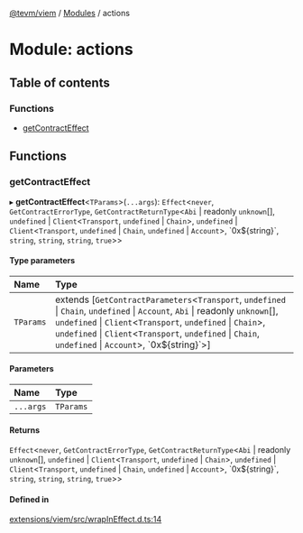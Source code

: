 [@tevm/viem](/reference/viem-effect/README.md) / [Modules](/reference/viem-effect/modules.md) / actions

# Module: actions

## Table of contents

### Functions

- [getContractEffect](/reference/viem-effect/modules/actions.md#getcontracteffect)

## Functions

### getContractEffect

▸ **getContractEffect**\<`TParams`\>(`...args`): `Effect`\<`never`, `GetContractErrorType`, `GetContractReturnType`\<`Abi` \| readonly `unknown`[], `undefined` \| `Client`\<`Transport`, `undefined` \| `Chain`\>, `undefined` \| `Client`\<`Transport`, `undefined` \| `Chain`, `undefined` \| `Account`\>, \`0x$\{string}\`, `string`, `string`, `string`, ``true``\>\>

#### Type parameters

| Name | Type |
| :------ | :------ |
| `TParams` | extends [`GetContractParameters`\<`Transport`, `undefined` \| `Chain`, `undefined` \| `Account`, `Abi` \| readonly `unknown`[], `undefined` \| `Client`\<`Transport`, `undefined` \| `Chain`\>, `undefined` \| `Client`\<`Transport`, `undefined` \| `Chain`, `undefined` \| `Account`\>, \`0x$\{string}\`\>] |

#### Parameters

| Name | Type |
| :------ | :------ |
| `...args` | `TParams` |

#### Returns

`Effect`\<`never`, `GetContractErrorType`, `GetContractReturnType`\<`Abi` \| readonly `unknown`[], `undefined` \| `Client`\<`Transport`, `undefined` \| `Chain`\>, `undefined` \| `Client`\<`Transport`, `undefined` \| `Chain`, `undefined` \| `Account`\>, \`0x$\{string}\`, `string`, `string`, `string`, ``true``\>\>

#### Defined in

[extensions/viem/src/wrapInEffect.d.ts:14](https://github.com/evmts/tevm-monorepo/blob/main/extensions/viem/src/wrapInEffect.d.ts#L14)
